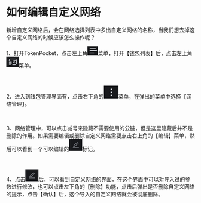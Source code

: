 # 如何编辑自定义网络

新增自定义网络后，会在网络选择列表中多出自定义网络的名称，当我们想去掉这个自定义网络的时候应该怎么操作呢？

1、打开TokenPocket，点击左上角![](<../../.gitbook/assets/image (2).png>)菜单，打开【钱包列表】后，点击左上角![](<../../.gitbook/assets/image (1).png>)菜单。

<figure><img src="../../.gitbook/assets/5ba362b4d29ce4ecfd2f1566adca7a98_1675427243625-a8e73004-1b5c-4a80-a6de-990318f31630_x-oss-process=image%2Fresize%2Cw_828%2Climit_0.png" alt=""><figcaption></figcaption></figure>

2、进入到钱包管理界面有，点击右下角的![](<../../.gitbook/assets/image (3) (2).png>)菜单，在弹出的菜单中选择【网络管理】。

<figure><img src="../../.gitbook/assets/2092f483dab244a94154e4b8bee38ce4_1675427580705-cc313539-4969-4c2a-81e7-0533f258de62_x-oss-process=image%2Fresize%2Cw_828%2Climit_0.png" alt=""><figcaption></figcaption></figure>

3、网络管理中，可以点击减号来隐藏不需要使用的公链，但是这里隐藏后并不是删除的作用。如果需要编辑或删除自定义网络需要点击右上角的【编辑】菜单，然后可以看到一个可以编辑的![](../../.gitbook/assets/image.png)标记。

<figure><img src="../../.gitbook/assets/6e0ed2795598db6ac6bbc9b85bf4d11b_1675427243915-247a44fe-db40-4967-aaa9-1d421b9f3d68_x-oss-process=image%2Fresize%2Cw_828%2Climit_0.png" alt=""><figcaption></figcaption></figure>

4、点击![](../../.gitbook/assets/image.png)后，可以看到自定义网络的界面，在这个界面中可以对导入过的参数进行修改，也可以点击左下角的【删除】功能，点击后弹出是否删除自定义网络的提示，点击【确认】后，这个导入的自定义网络就会被彻底删除。

<figure><img src="../../.gitbook/assets/85f19dd58fc6779f2c496653488a9ffd_1675427243863-b4d54dfb-3a6d-431e-a7eb-6d2db8e37ae0_x-oss-process=image%2Fresize%2Cw_828%2Climit_0.png" alt=""><figcaption></figcaption></figure>
